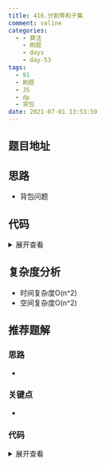 ```yaml
---
title: 416.分割等和子集
comment: valine
categories:
  - - 算法
    - 刷题
    - days
    - day-53
tags:
  - 91
  - 刷题
  - JS
  - dp
  - 背包
date: 2021-07-01 13:53:59
---
```


## 题目地址

## 思路
- 背包问题
## 代码

<details>
    <summary>展开查看</summary>

```js
/**
 * @param {number[]} nums
 * @return {boolean}
 */
var canPartition = function(nums) {
    const sum = nums.reduce((a, b) => a + b, 0);
    if (sum % 2) return false;
    const target = sum / 2;
    //dp[i][j] 前 i 个数(选/不选)总和是否为 j,需要 dp[nums-1][target],所以 length 为 target+1
    const dp = Array.from(nums).map(() => Array.from({length: target + 1}).fill(false));
    //一个都不选=>总和为 0
    for (let i = 0; i < nums.length; i++) dp[i][0] = true;
    //当前数 nums[i];j=>目标和
    //j>=nums[i]时=>当前数可选可不选,任一种可能为 true 则 dp[i][j]===true;
    //dp[i][j] = dp[i-1][j-nums[i]]||dp[i-1][j](第 i 个选或不选);
    //j<nums[i]=>当前数选中会导致超出,所以不能选
    //dp[i][j]=dp[i-1][j]
    for (let i = 1; i < nums.length; i++) {
        for (let j = 1; j <= target; j++) {
            if (j >= nums[i]) {
                dp[i][j] = dp[i - 1][j - nums[i]] || dp[i - 1][j];
            } else {
                dp[i][j] = dp[i - 1][j];
            }
        }
    }
    return dp[nums.length - 1][target];
};
```

</details>

## 复杂度分析

-   时间复杂度O(n^2)
-   空间复杂度O(n^2)

## 推荐题解

### 思路

-

### 关键点

-

### 代码

<details>
    <summary>展开查看</summary>

```js

```

</details>
